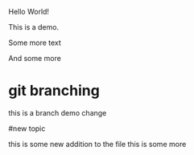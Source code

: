 Hello World!

This is a demo.

Some more text 

And some more


# git branching 

this is a branch demo change

#new topic

this is some new addition to the file
this is some more
